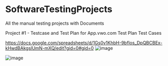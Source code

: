  # SoftwareTestingProjects
All the manual testing projects with Documents


Project #1 - Testcase and Test Plan for App.vwo.com
Test Plan
Test Cases

https://docs.google.com/spreadsheets/d/1Gs0v1KhbH-9bfIos_DpQBCBEx-kHwdBAkgslUmN-mXQ/edit?gid=0#gid=0
![image](https://github.com/yaminiky/SoftwareTestingProjects/assets/175289748/b185d558-9ce3-432d-909b-e3a067ba9d90)

![image](https://github.com/user-attachments/assets/a795a85c-e0d3-4471-b609-93434653b8ae)

